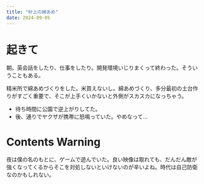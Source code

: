 ```yaml
---
title: "砂上の綿あめ"
date: 2024-09-05
---
```



# 起きて
朝。英会話をしたり、仕事をしたり。開発環境いじりまくって終わった。そういうこともある。

精米所で綿あめづくりをした。米買えないし。綿あめづくり、多分最初の土台作りがすごく重要で、そこが上手くいかないと外側がスカスカになっちゃう。
- 待ち時間に公園で逆上がりしてた。
- 後、通りでヤクザが携帯に怒鳴っていた。やめなって...

# Contents Warning

夜は僕の名のもとに、ゲームで遊んでいた。良い映像は取れても、だんだん敵が強くなってくるからそこを対処しないといけないのが辛いよね。時代は自己防衛なのかもしれない。